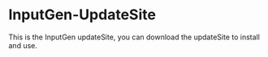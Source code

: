 # InputGen-UpdateSite
This is the InputGen updateSite, you can download the updateSite to install and use.
